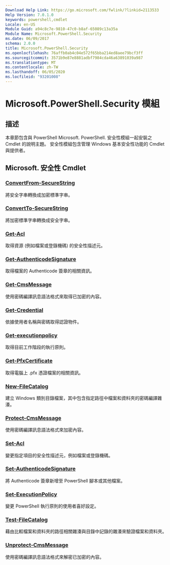 ```yaml
---
Download Help Link: https://go.microsoft.com/fwlink/?linkid=2113533
Help Version: 7.0.1.0
keywords: powershell,cmdlet
Locale: en-US
Module Guid: a94c8c7e-9810-47c0-b8af-65089c13a35a
Module Name: Microsoft.PowerShell.Security
ms.date: 06/09/2017
schema: 2.0.0
title: Microsoft.PowerShell.Security
ms.openlocfilehash: 76affb0ab4c04e572f65bba214ed8aee79bcf3ff
ms.sourcegitcommit: 3571b9e87e8881adbf7984cda46a63891039a987
ms.translationtype: MT
ms.contentlocale: zh-TW
ms.lasthandoff: 06/05/2020
ms.locfileid: "93201008"
---
```

# Microsoft.PowerShell.Security 模組

## 描述

本章節包含與 PowerShell Microsoft. PowerShell. 安全性模組一起安裝之 Cmdlet 的說明主題。 安全性模組包含管理 Windows 基本安全性功能的 Cmdlet 與提供者。

## Microsoft. 安全性 Cmdlet

### [ConvertFrom-SecureString](ConvertFrom-SecureString.md)
將安全字串轉換成加密標準字串。

### [ConvertTo-SecureString](ConvertTo-SecureString.md)
將加密標準字串轉換成安全字串。

### [Get-Acl](Get-Acl.md)
取得資源 (例如檔案或登錄機碼) 的安全性描述元。

### [Get-AuthenticodeSignature](Get-AuthenticodeSignature.md)
取得檔案的 Authenticode 簽章的相關資訊。

### [Get-CmsMessage](Get-CmsMessage.md)
使用密碼編譯訊息語法格式來取得已加密的內容。

### [Get-Credential](Get-Credential.md)
依據使用者名稱與密碼取得認證物件。

### [Get-executionpolicy](Get-ExecutionPolicy.md)
取得目前工作階段的執行原則。

### [Get-PfxCertificate](Get-PfxCertificate.md)
取得電腦上 .pfx 憑證檔案的相關資訊。

### [New-FileCatalog](New-FileCatalog.md)
建立 Windows 類別目錄檔案，其中包含指定路徑中檔案和資料夾的密碼編譯雜湊。

### [Protect-CmsMessage](Protect-CmsMessage.md)
使用密碼編譯訊息語法格式來加密內容。

### [Set-Acl](Set-Acl.md)
變更指定項目的安全性描述元，例如檔案或登錄機碼。

### [Set-AuthenticodeSignature](Set-AuthenticodeSignature.md)
將 Authenticode 簽章新增至 PowerShell 腳本或其他檔案。

### [Set-ExecutionPolicy](Set-ExecutionPolicy.md)
變更 PowerShell 執行原則的使用者喜好設定。

### [Test-FileCatalog](Test-FileCatalog.md)
藉由比較檔案和資料夾的路徑相關雜湊與目錄中記錄的雜湊來驗證檔案和資料夾。

### [Unprotect-CmsMessage](Unprotect-CmsMessage.md)
使用密碼編譯訊息語法格式來解密已加密的內容。
